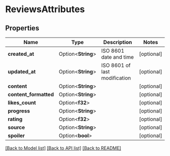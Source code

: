 # ReviewsAttributes

## Properties

Name | Type | Description | Notes
------------ | ------------- | ------------- | -------------
**created_at** | Option<**String**> | ISO 8601 date and time | [optional]
**updated_at** | Option<**String**> | ISO 8601 of last modification | [optional]
**content** | Option<**String**> |  | [optional]
**content_formatted** | Option<**String**> |  | [optional]
**likes_count** | Option<**f32**> |  | [optional]
**progress** | Option<**String**> |  | [optional]
**rating** | Option<**f32**> |  | [optional]
**source** | Option<**String**> |  | [optional]
**spoiler** | Option<**bool**> |  | [optional]

[[Back to Model list]](../README.md#documentation-for-models) [[Back to API list]](../README.md#documentation-for-api-endpoints) [[Back to README]](../README.md)


